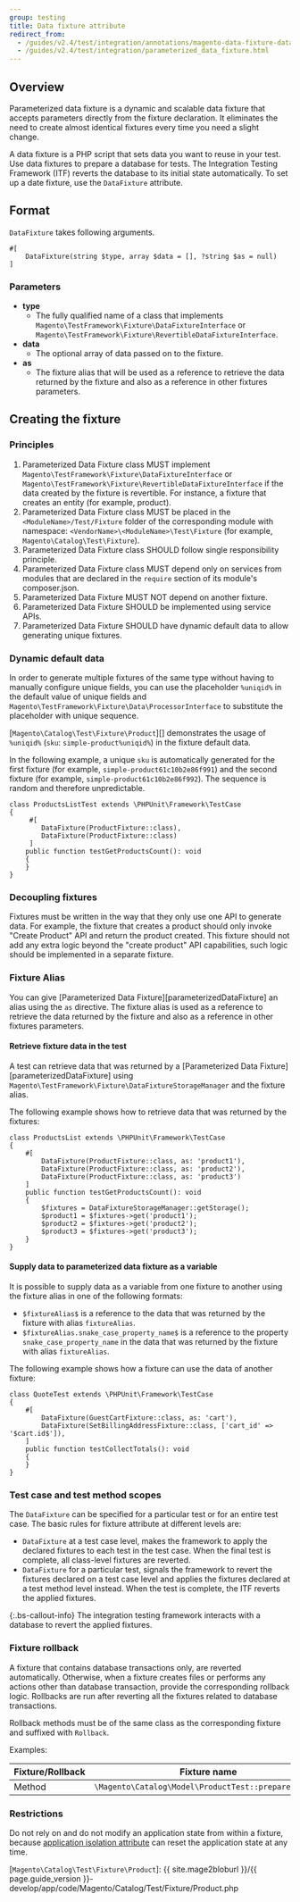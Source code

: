 ```yaml
---
group: testing
title: Data fixture attribute
redirect_from: 
  - /guides/v2.4/test/integration/annotations/magento-data-fixture-data-provider.html
  - /guides/v2.4/test/integration/parameterized_data_fixture.html
---
```


## Overview

Parameterized data fixture is a dynamic and scalable data fixture that accepts parameters directly from the fixture declaration. It eliminates the need to create almost identical fixtures every time you need a slight change.

A data fixture is a PHP script that sets data you want to reuse in your test.
Use data fixtures to prepare a database for tests. The Integration Testing Framework (ITF) reverts the database to its initial state automatically.
To set up a date fixture, use the `DataFixture` attribute.

## Format

`DataFixture` takes following arguments.

```php?start_inline=1
#[
    DataFixture(string $type, array $data = [], ?string $as = null)
]
```

### Parameters

- **type**
  - The fully qualified name of a class that implements `Magento\TestFramework\Fixture\DataFixtureInterface` or `Magento\TestFramework\Fixture\RevertibleDataFixtureInterface`.
- **data**
  - The optional array of data passed on to the fixture.
- **as**
  - The fixture alias that will be used as a reference to retrieve the data returned by the fixture and also as a reference in other fixtures parameters.

## Creating the fixture

### Principles

1. Parameterized Data Fixture class MUST implement `Magento\TestFramework\Fixture\DataFixtureInterface` or  `Magento\TestFramework\Fixture\RevertibleDataFixtureInterface` if the data created by the fixture is revertible. For instance, a fixture that creates an entity (for example, product).
1. Parameterized Data Fixture class MUST be placed in the `<ModuleName>/Test/Fixture` folder of the corresponding module with namespace: `<VendorName>\<ModuleName>\Test\Fixture` (for example, `Magento\Catalog\Test\Fixture`).
1. Parameterized Data Fixture class SHOULD follow single responsibility principle.
1. Parameterized Data Fixture class MUST depend only on services from modules that are declared in the `require` section of its module's composer.json.
1. Parameterized Data Fixture MUST NOT depend on another fixture.
1. Parameterized Data Fixture SHOULD be implemented using service APIs.
1. Parameterized Data Fixture SHOULD have dynamic default data to allow generating unique fixtures.

### Dynamic default data

In order to generate multiple fixtures of the same type without having to manually configure unique fields, you can use the placeholder `%uniqid%` in the default value of unique fields and `Magento\TestFramework\Fixture\Data\ProcessorInterface` to substitute the placeholder with unique sequence.

[`Magento\Catalog\Test\Fixture\Product`][] demonstrates the usage of `%uniqid%` (`sku`: `simple-product%uniqid%`) in the fixture default data.

In the following example, a unique `sku` is automatically generated for the first fixture (for example, `simple-product61c10b2e86f991`) and the second fixture (for example, `simple-product61c10b2e86f992`). The sequence is random and therefore unpredictable.

```php?start_inline=1
class ProductsListTest extends \PHPUnit\Framework\TestCase
{
     #[
        DataFixture(ProductFixture::class),
        DataFixture(ProductFixture::class)
     ]
    public function testGetProductsCount(): void
    {
    }
}
```

### Decoupling fixtures

Fixtures must be written in the way that they only use one API to generate data. For example, the fixture that creates
a product should only invoke "Create Product" API and return the product created. This fixture should not add any extra
logic beyond the "create product" API capabilities, such logic should be implemented in a separate fixture.

### Fixture Alias

You can give [Parameterized Data Fixture][parameterizedDataFixture] an alias using the `as` directive. The fixture alias is used as a reference to retrieve the data returned by the fixture and also as a reference in other fixtures parameters.

#### Retrieve fixture data in the test

A test can retrieve data that was returned by a [Parameterized Data Fixture][parameterizedDataFixture] using `Magento\TestFramework\Fixture\DataFixtureStorageManager` and the fixture alias.

The following example shows how to retrieve data that was returned by the fixtures:

```php?start_inline=1
class ProductsList extends \PHPUnit\Framework\TestCase
{
    #[
        DataFixture(ProductFixture::class, as: 'product1'),
        DataFixture(ProductFixture::class, as: 'product2'),
        DataFixture(ProductFixture::class, as: 'product3')
    ]
    public function testGetProductsCount(): void
    {
        $fixtures = DataFixtureStorageManager::getStorage();
        $product1 = $fixtures->get('product1');
        $product2 = $fixtures->get('product2');
        $product3 = $fixtures->get('product3');
    }
}
```

#### Supply data to parameterized data fixture as a variable

It is possible to supply data as a variable from one fixture to another using the fixture alias in one of the following formats:

-  `$fixtureAlias$` is a reference to the data that was returned by the fixture with alias `fixtureAlias`.
-  `$fixtureAlias.snake_case_property_name$` is a reference to the property `snake_case_property_name` in the data that was returned by the fixture with alias `fixtureAlias`.

The following example shows how a fixture can use the data of another fixture:

```php?start_inline=1
class QuoteTest extends \PHPUnit\Framework\TestCase
{
    #[
        DataFixture(GuestCartFixture::class, as: 'cart'),
        DataFixture(SetBillingAddressFixture::class, ['cart_id' => '$cart.id$']),
    ]
    public function testCollectTotals(): void
    {
    }
}
```

### Test case and test method scopes

The `DataFixture` can be specified for a particular test or for an entire test case.
The basic rules for fixture attribute at different levels are:

-  `DataFixture` at a test case level, makes the framework to apply the declared fixtures to each test in the test case.
  When the final test is complete, all class-level fixtures are reverted.
-  `DataFixture` for a particular test, signals the framework to revert the fixtures declared on a test case level and applies the fixtures declared at a test method level instead.
  When the test is complete, the ITF reverts the applied fixtures.

 {:.bs-callout-info}
The integration testing framework interacts with a database to revert the applied fixtures.

### Fixture rollback

A fixture that contains database transactions only, are reverted automatically.
Otherwise, when a fixture creates files or performs any actions other than database transaction, provide the corresponding rollback logic.
Rollbacks are run after reverting all the fixtures related to database transactions.

Rollback methods must be of the same class as the corresponding fixture and suffixed with `Rollback`.

Examples:

| Fixture/Rollback | Fixture name                                         | Rollback name                                                |
|------------------|------------------------------------------------------|--------------------------------------------------------------|
| Method           | `\Magento\Catalog\Model\ProductTest::prepareProduct` | `\Magento\Catalog\Model\ProductTest::prepareProductRollback` |

### Restrictions

Do not rely on and do not modify an application state from within a fixture, because [application isolation attribute][magentoAppIsolation] can reset the application state at any time.

<!-- Link definitions -->

[magentoAppIsolation]: magento-app-isolation.html
[`Magento\Catalog\Test\Fixture\Product`]: {{ site.mage2bloburl }}/{{ page.guide_version }}-develop/app/code/Magento/Catalog/Test/Fixture/Product.php